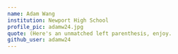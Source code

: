 ```yaml
---
name: Adam Wang
institution: Newport High School
profile_pic: adamw24.jpg
quote: (Here's an unmatched left parenthesis, enjoy.
github_user: adamw24
---
```

